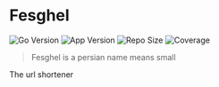# Fesghel

![Go Version](https://img.shields.io/badge/Golang-1.24-66ADD8?style=for-the-badge&logo=go)
![App Version](https://img.shields.io/github/v/tag/mohammadne/fesghel?sort=semver&style=for-the-badge&logo=github)
![Repo Size](https://img.shields.io/github/repo-size/mohammadne/fesghel?logo=github&style=for-the-badge)
![Coverage](https://img.shields.io/codecov/c/github/mohammadne/fesghel?logo=codecov&style=for-the-badge)

> Fesghel is a persian name means small

The url shortener
